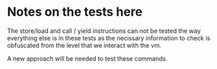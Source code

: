 # Notes on the tests here

The store/load and call / yield instructions can not be tested the way everything else is in these tests as the necissary information to check is obfuscated from the level that we interact with the vm. 


A new approach will be needed to test these commands.